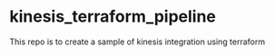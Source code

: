# kinesis_terraform_pipeline
This repo is to create a sample of kinesis integration using terraform
